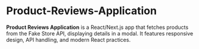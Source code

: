 # Product-Reviews-Application
**Product Reviews Application** is a React/Next.js app that fetches products from the Fake Store API, displaying details in a modal. It features responsive design, API handling, and modern React practices.
